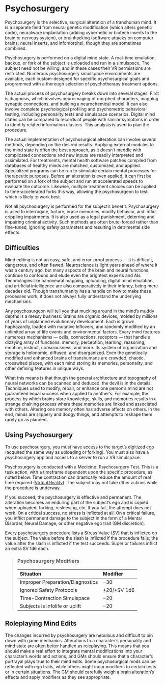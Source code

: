 # Psychosurgery

Psychosurgery is the selective, surgical alteration of a transhuman mind. It is a separate field from neural genetic modification (which alters genetic code), neuralware implantation (adding cybernetic or biotech inserts to the brain or nervous system), or brainhacking (software attacks on computer brains, neural inserts, and infomorphs), though they are sometimes combined.

Psychosurgery is performed on a digital mind state. A real-time emulation, backup, or fork of the subject is uploaded and run in a simulspace. The subject need not be willing, and in these cases their VR permissions are restricted. Numerous psychosurgery simulspace environments are available, each custom-designed for specific psychosurgical goals and programmed with a thorough selection of psychotherapy treatment options.

The actual process of psychosurgery breaks down into several stages. First is diagnosis, which involves neuroimaging of morphed characters, mapping synaptic connections, and building a neurochemical model. It can also involve complete psychological profiling and psychometric behavioral testing, including personality tests and simulspace scenarios. Digital mind states can be compared to records of people with similar symptoms in order to identify related information clusters. This analysis is used to plan the procedure.

The actual implementation of psychosurgical alteration can involve several methods, depending on the desired results. Applying external modules to the mind state is often the best approach, as it doesn’t meddle with complicated connections and new inputs are readily interpreted and assimilated. For treatments, mental health software patches compiled from databases of healthy minds are matched, customized, and applied. Specialized programs can be run to stimulate certain mental processes for therapeutic purposes. Before an alteration is even applied, it can first be performed on a fork of the subject and run at accelerated speeds to evaluate the outcome. Likewise, multiple treatment choices can be applied to time-accelerated forks this way, allowing the psychosurgeon to test which is likely to work best.

Not all psychosurgery is performed for the subject’s benefit. Psychosurgery is used to interrogate, torture, erase memories, modify behavior, and inflict crippling impairments. It is also used as a legal punishment, deterring and impairing criminal activity. Such methods are often brute-forced rather than fine-tuned, ignoring safety parameters and resulting in detrimental side effects.

## Difficulties

Mind editing is not an easy, safe, and error-proof process — it is difficult, dangerous, and often flawed. Neuroscience is light years ahead of where it was a century ago, but many aspects of the brain and neural functions continue to confound and elude even the brightest experts and AIs. Technologies like nanoneural mapping, uploading, digital mind emulation, and artificial intelligence are also comparatively in their infancy, being mere decades old. Though transhumanity has a handle on how to make these processes work, it does not always fully understand the underlying mechanisms.

Any psychosurgeon will tell you that mucking around in the mind’s muddy depths is a messy business. Brains are organic devices, molded by millions of years of unplanned evolutionary development. Each is grown haphazardly, loaded with mutative leftovers, and randomly modified by an unlimited array of life events and environmental factors. Every mind features numerous mechanisms — cells, connections, receptors — that handle a dizzying array of functions: memory, perception, learning, reasoning, emotion, instinct, consciousness, and more. Its system of organization and storage is holonomic, diffused, and disorganized. Even the genetically modified and enhanced brains of transhumans are crowded, chaotic, crosswired places, with each mind storing its memories, personality, and other defining features in unique ways.

What this means is that though the general architecture and topography of neural networks can be scanned and deduced, the devil is in the details. Techniques used to modify, repair, or enhance one person’s mind are not guaranteed equal success when applied to another’s. For example, the process by which brains store knowledge, skills, and memories results in a strange chaining process where these memories are linked and associated with others. Altering one memory often has adverse affects on others. In the end, minds are slippery and dodgy things, and attempts to reshape them rarely go as planned.

## Using Psychosurgery

To use psychosurgery, you must have access to the target’s digitized ego (acquired the same way as uploading or forking). You must also have a psychosurgery app and access to a server to run a VR simulspace.

Psychosurgery is conducted with a Medicine: Psychosurgery Test. This is a task action, with a timeframe dependent upon the specific procedure, as noted below. Time contraction can drastically reduce the amount of real time required ([Virtual Reality](../13/18-virtual-reality.md)). The subject may not take other actions while the procedure is underway.

If you succeed, the psychosurgery is effective and permanent. The alteration becomes an enduring part of the subject’s ego and is copied when uploaded, forking, resleeving, etc. If you fail, the attempt does not work. On a critical success, no stress is inflicted at all. On a critical failure, you inflict permanent damage to the subject in the form of a Mental Disorder, Neural Damage, or other negative ego trait (GM discretion).

Every psychosurgery procedure lists a Stress Value (SV) that is inflicted on the subject. The value before the slash is inflicted if the procedure fails; the value after the slash is inflicted if the test succeeds. Superior failures inflict an extra SV 1d6 each.

<blockquote class="table">

### Psychosurgery Modifiers

| Situation                             | Modifier    |
| :------------------------------------ | :---------- |
| Improper Preparation/<wbr>Diagnostics | −30         |
| Ignored Safety Protocols              | +20/+SV 1d6 |
| Time-Contraction Simulspace           | −20         |
| Subjects is infolife or uplift        | −20         |

</blockquote>

## Roleplaying Mind Edits

The changes incurred by psychosurgery are nebulous and difficult to pin down with game mechanics. Alterations to a character’s personality and mind state are often better handled as roleplaying. This means that you should make a real effort to integrate mental modifications into your character’s words and actions, and GMs should ensure that a character’s portrayal plays true to their mind edits. Some psychosurgical mods can be reflected with ego traits, while others might incur modifiers to certain tests or in certain situations. The GM should carefully weigh a brain alteration’s effects and apply modifiers as they see appropriate.
